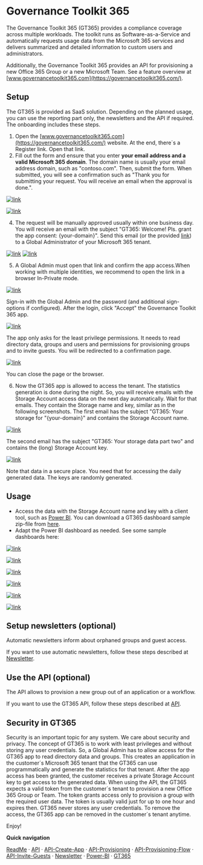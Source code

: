 # Governance Toolkit 365

The Governance Toolkit 365 (GT365) provides a compliance coverage across multiple workloads. The toolkit runs as Software-as-a-Service and automatically requests usage data from the Microsoft 365 services and delivers summarized and detailed information to custom users and administrators. 

Additionally, the Governance Toolkit 365 provides an API for provisioning a new Office 365 Group or a new Microsoft Team. See a feature overview at [www.governancetoolkit365.com](https://governancetoolkit365.com/).

## Setup

The GT365 is provided as SaaS solution. Depending on the planned usage, you can use the reporting part only, the newsletters and the API if required. The  onboarding includes these steps.

1. Open the [www.governancetoolkit365.com](https://governancetoolkit365.com/) website. At the end, there´s a Register link. Open that link.
2. Fill out the form and ensure that you enter **your email address and a valid Microsoft 365 domain**. The domain name is usually your email address domain, such as "contoso.com". Then, submit the form. When submitted, you will see a confirmation such as "Thank you for submitting your request. You will receive an email when the approval is done.".

[![link](./images/register-1.png)](./images/register-1 "Click to enlarge")

[![link](./images/register-2.png)](./images/register-2 "Click to enlarge")

4. The request will be manually approved usually within one business day. You will receive an email with the subject "GT365: Welcome! Pls. grant the app consent: {your-domain}".
Send this email (or the provided [link](https://login.microsoftonline.com/common/adminconsent?client_id=f6108159-1168-475d-b3ca-be8104781bf8&redirect_uri=https://governancetoolkit365.com/confirmed/)) to a Global Administrator of your Microsoft 365 tenant.

[![link](./images/setup-1.png)](./images/setup-1.png "Click to enlarge")
[![link](./images/setup-1b.png)](./images/setup-1b.png "Click to enlarge")

5. A Global Admin must open that link and confirm the app access.When working with multiple identities, we recommend to open the link in a browser In-Private mode.

[![link](./images/setup-2.png)](./images/setup-2 "Click to enlarge")

Sign-in with the Global Admin and the password (and additional sign-options if configured). After the login, click "Accept" the Governance Toolkit 365 app.

[![link](./images/setup-3.png)](./images/setup-3 "Click to enlarge")

The app only asks for the least privilege permissions. It needs to read  directory data, groups and users and permissions for provisioning groups and to invite guests. You will be redirected to a confirmation page.

[![link](./images/setup-4.png)](./images/setup-4 "Click to enlarge")

You can close the page or the browser.

6. Now the GT365 app is allowed to access the tenant. The statistics generation is done during the night. So, you will receive emails with the Storage Account access data on the next day automatically. Wait for that emails. They contain the Storage name and key, similar as in the following screenshots.
The first email has the subject "GT365: Your storage for "{your-domain}" and contains the Storage Account name.

[![link](./images/setup-5.png)](./images/setup-5 "Click to enlarge")

The second email has the subject "GT365: Your storage data part two" and contains the (long) Storage Account key.

[![link](./images/setup-6.png)](./images/setup-6 "Click to enlarge")

Note that data in a secure place. You need that for accessing the daily generated data. The keys are randomly generated.

## Usage

- Access the data with the Storage Account name and key with a client tool, such as [Power BI](https://powerbi.microsoft.com/en-us/downloads/). You can download a GT365 dashboard sample zip-file from [here](https://governancetoolkit365.com/download/GovernanceToolkit365-Template.zip).
- Adapt the Power BI dashboard as needed. See some sample dashboards here: 

[![link](./images/bi-demo-1.png)](./images/bi-demo-1 "Click to enlarge")

[![link](./images/bi-demo-2.png)](./images/bi-demo-2 "Click to enlarge")

[![link](./images/bi-demo-3.png)](./images/bi-demo-3 "Click to enlarge")

[![link](./images/bi-demo-4.png)](./images/bi-demo-4 "Click to enlarge")

[![link](./images/bi-demo-5.png)](./images/bi-demo-5 "Click to enlarge")

[![link](./images/bi-demo-6.png)](./images/bi-demo-6 "Click to enlarge")


## Setup newsletters (optional)

Automatic newsletters inform about orphaned groups and guest access.

If you want to use automatic newsletters, follow these steps described at [Newsletter](./newsletter.md).

## Use the API (optional)

The API allows to provision a new group out of an application or a workflow.

If you want to use the GT365 API, follow these steps described at [API](./API.md).

## Security in GT365

Security is an important topic for any system. We care about security and privacy. 
The concept of GT365 is to work with least privileges and without storing any user credentials. So, a Global Admin has to allow access for the GT365 app to read directory data and groups. This creates an application in the customer´s Microsoft 365 tenant that the GT365 can use programmatically and generate the statistics for that tenant. After the app access has been granted, the customer receives a private Storage Account key to get access to the generated data.
When using the API, the GT365 expects a valid token from the customer´s tenant to provision a new Office 365 Group or Team. The token grants access only to provision a group with the required user data. The token is usually valid just for up to one hour and expires then.
GT365 never stores any user credentials. To remove the access, the GT365 app can be removed in the customer´s tenant anytime.

Enjoy!

**Quick navigation**

[ReadMe](https://github.com/delegate365/GovernanceToolkit365/) &middot; [API](./API.md) &middot; [API-Create-App](./API-create-app.md) &middot; [API-Provisioning](./API-provisioning.md) &middot; [API-Provisioning-Flow](./API-provisioning-flow.md) &middot; [API-Invite-Guests](./API-invite-guest.md) &middot; [Newsletter](./newsletter.md) &middot; [Power-BI](./power-bi.md) &middot; [GT365](https://governancetoolkit365.com/)
